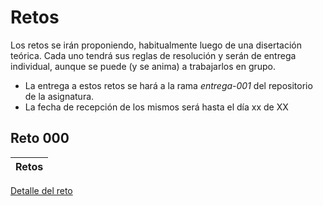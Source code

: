 # Retos

Los retos se irán proponiendo, habitualmente luego de una disertación teórica. Cada uno tendrá sus reglas de resolución y serán de entrega individual, aunque se puede (y se anima) a trabajarlos en grupo.

- La entrega a estos retos se hará a la rama *entrega-001* del repositorio de la asignatura.
- La fecha de recepción de los mismos será hasta el día xx de XX

## Reto 000

|Retos|
|-|
[Detalle del reto](/evaluaciones/retos/reto001.md)
